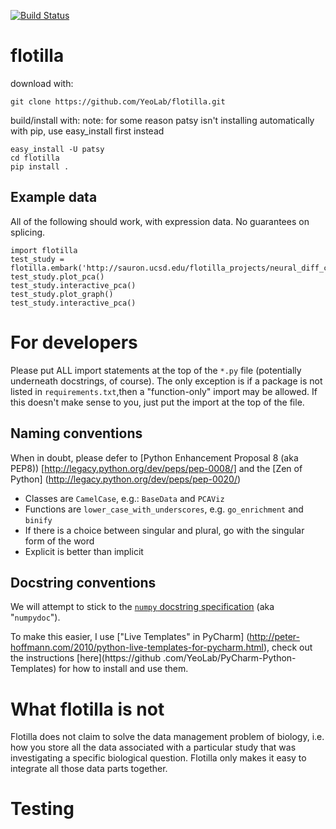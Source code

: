 [![Build Status](https://magnum.travis-ci.com/YeoLab/flotilla.svg?token=p4jLex5HVrN4EZx5r6A3&branch=dev)](https://magnum.travis-ci.com/YeoLab/flotilla)

flotilla
========
download with:
```
git clone https://github.com/YeoLab/flotilla.git
```

build/install with:
note: for some reason patsy isn't installing automatically with pip, use easy_install first instead

```
easy_install -U patsy
cd flotilla
pip install .
```


Example data
------------

All of the following should work, with expression data. No guarantees on
splicing.


```
import flotilla
test_study = flotilla.embark('http://sauron.ucsd.edu/flotilla_projects/neural_diff_chr22/datapackage.json')
test_study.plot_pca()
test_study.interactive_pca()
test_study.plot_graph()
test_study.interactive_pca()
```


For developers
==============

Please put ALL import statements at the top of the `*.py` file (potentially underneath docstrings, of course).
The only exception is if a package is not listed in `requirements.txt`,then a "function-only" import may be allowed.
If this doesn't make sense to you, just put the import at the top of the file.



Naming conventions
------------------

When in doubt, please defer to [Python Enhancement Proposal 8 (aka PEP8))
[http://legacy.python.org/dev/peps/pep-0008/] and the [Zen of Python]
(http://legacy.python.org/dev/peps/pep-0020/)

* Classes are `CamelCase`, e.g.:  `BaseData` and `PCAViz`
* Functions are `lower_case_with_underscores`, e.g. `go_enrichment` and
`binify`
* If there is a choice between singular and plural, go with the singular form
 of the word
* Explicit is better than implicit


Docstring conventions
---------------------

We will attempt to stick to the [`numpy` docstring specification](https://github.com/numpy/numpy/blob/master/doc/HOWTO_DOCUMENT.rst.txt) (aka
"`numpydoc`").

To make this easier, I use ["Live Templates" in PyCharm]
(http://peter-hoffmann.com/2010/python-live-templates-for-pycharm.html),
check out the instructions [here](https://github
.com/YeoLab/PyCharm-Python-Templates) for how to install and use them.



What flotilla is not
====================

Flotilla does not claim to solve the data management problem of biology,
i.e. how you store all the data associated with a particular study that was
investigating a specific biological question. Flotilla only makes it easy to
integrate all those data parts together.


Testing
=======